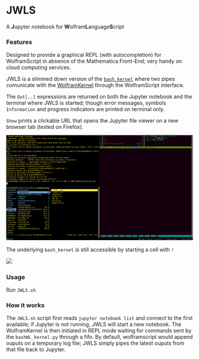 # JWLS

A **J**upyter notebook for **W**olfram**L**anguage**S**cript

### Features

Designed to provide a graphical REPL (with autocompletion) for WolframScript in absence of the Mathematica Front-End; very handy on cloud computing services.

JWLS is a slimmed down version of the [`bash_kernel`](https://github.com/takluyver/bash_kernel) where two pipes comunicate with the [WolframKernel](https://www.wolfram.com/cdf-player/) through the WolframScript interface. 


The `Out[..]` expressions are returned on both the Jupyter notebook and the terminal where JWLS is started; though error messages, symbols `Information` and progress indicators are printed on terminal only.

`Show` prints a clickable URL that opens the Jupyter file viewer on a new browser tab (tested on Firefox).

![](JWLSrec.gif)

The underlying `bash_kernel` is still accessible by starting a cell with `!`

![](bashCell.gif)


### Usage

Run `JWLS.sh`

### How it works

The `JWLS.sh` script first reads `jupyter notebook list` and connect to the first available; if Jupyter is not running, JWLS will start a new notebook. The WolframKernel is then initiated in REPL mode waiting for commands sent by the `bashWL_kernel.py` through a fifo.
By default, wolframscript would append ouputs on a temporary log file; JWLS simply pipes the latest ouputs from that file back to Jupyter. 

